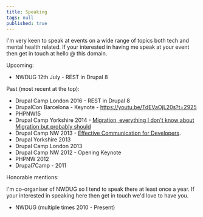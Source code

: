 ```yaml
---
title: Speaking
tags: null
published: true
---
```

I'm very keen to speak at events on a wide range of topics both tech and mental health related. If your interested in having me speak at your event then get in touch at hello @ this domain.

Upcoming:

* NWDUG 12th July - REST in Drupal 8

Past (most recent at the top):

* Drupal Camp London 2016 - REST in Drupal 8
* DrupalCon Barcelona - Keynote - https://youtu.be/TdEVaOjL20s?t=2925
* PHPNW15
* Drupal Camp Yorkshire 2014 - [Migration, everything I don't know about Migration but probably should](https://speakerdeck.com/mikebell/migration-everything-i-dont-know-about-migration-but-probably-should)
* Drupal Camp NW 2013 - [Effective Communication for Developers](https://speakerdeck.com/mikebell/effective-communication-for-developers).
* Drupal Yorkshire 2013
* Drupal Camp London 2013
* Drupal Camp NW 2012 - Opening Keynote
* PHPNW 2012
* Drupal7Camp - 2011

Honorable mentions:

I'm co-organiser of NWDUG so I tend to speak there at least once a year. If your interested in speaking here then get in touch we'd love to have you.

* NWDUG (multiple times 2010 - Present)


